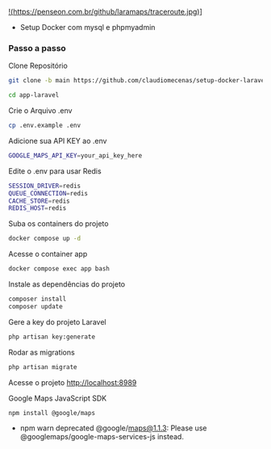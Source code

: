 
[!(https://penseon.com.br/github/laramaps/traceroute.jpg)](https://penseon.com.br/github/laramaps/traceroute.jpg)]

- Setup Docker com mysql e phpmyadmin

### Passo a passo
Clone Repositório
```sh
git clone -b main https://github.com/claudiomecenas/setup-docker-laravel-11-BR.git app-laravel
```
```sh
cd app-laravel
```

Crie o Arquivo .env
```sh
cp .env.example .env
```

Adicione sua API KEY ao .env
```sh
GOOGLE_MAPS_API_KEY=your_api_key_here  
```

Edite o .env para usar Redis
```sh
SESSION_DRIVER=redis
QUEUE_CONNECTION=redis  
CACHE_STORE=redis  
REDIS_HOST=redis  
```

Suba os containers do projeto
```sh
docker compose up -d
```

Acesse o container app
```sh
docker compose exec app bash
```


Instale as dependências do projeto
```sh
composer install
composer update
```

Gere a key do projeto Laravel
```sh
php artisan key:generate
```

Rodar as migrations
```sh
php artisan migrate
```

Acesse o projeto
[http://localhost:8989](http://localhost:8989)  


Google Maps JavaScript SDK  
```sh
npm install @google/maps  
```
- npm warn deprecated @google/maps@1.1.3: Please use @googlemaps/google-maps-services-js instead.